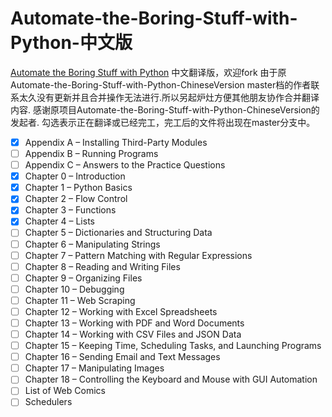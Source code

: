 # Automate-the-Boring-Stuff-with-Python-中文版
[Automate the Boring Stuff with Python](https://automatetheboringstuff.com/) 中文翻译版，欢迎fork
由于原Automate-the-Boring-Stuff-with-Python-ChineseVersion master档的作者联系太久没有更新并且合并操作无法进行.所以另起炉灶方便其他朋友协作合并翻译内容.
感谢原项目Automate-the-Boring-Stuff-with-Python-ChineseVersion的发起者.
勾选表示正在翻译或已经完工，完工后的文件将出现在master分支中。

- [x] Appendix A – Installing Third-Party Modules
- [ ] Appendix B – Running Programs
- [ ] Appendix C – Answers to the Practice Questions
- [x] Chapter 0 – Introduction
- [x] Chapter 1 – Python Basics
- [x] Chapter 2 – Flow Control
- [x] Chapter 3 – Functions
- [x] Chapter 4 – Lists
- [ ] Chapter 5 – Dictionaries and Structuring Data
- [ ] Chapter 6 – Manipulating Strings
- [ ] Chapter 7 – Pattern Matching with Regular Expressions
- [ ] Chapter 8 – Reading and Writing Files
- [ ] Chapter 9 – Organizing Files
- [ ] Chapter 10 – Debugging
- [ ] Chapter 11 – Web Scraping
- [ ] Chapter 12 – Working with Excel Spreadsheets
- [ ] Chapter 13 – Working with PDF and Word Documents
- [ ] Chapter 14 – Working with CSV Files and JSON Data
- [ ] Chapter 15 – Keeping Time, Scheduling Tasks, and Launching Programs
- [ ] Chapter 16 – Sending Email and Text Messages
- [ ] Chapter 17 – Manipulating Images
- [ ] Chapter 18 – Controlling the Keyboard and Mouse with GUI Automation
- [ ] List of Web Comics
- [ ] Schedulers
